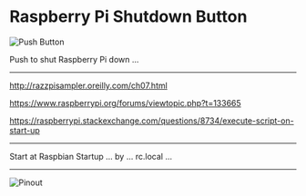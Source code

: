 # Raspberry Pi Shutdown Button

![Push Button](https://static.thenounproject.com/png/509859-200.png)

Push to shut Raspberry Pi down ...

---

http://razzpisampler.oreilly.com/ch07.html

https://www.raspberrypi.org/forums/viewtopic.php?t=133665

https://raspberrypi.stackexchange.com/questions/8734/execute-script-on-start-up

---

Start at Raspbian Startup ... by ... rc.local ...

---

![Pinout](http://razzpisampler.oreilly.com/images/rpck_1101.png)

